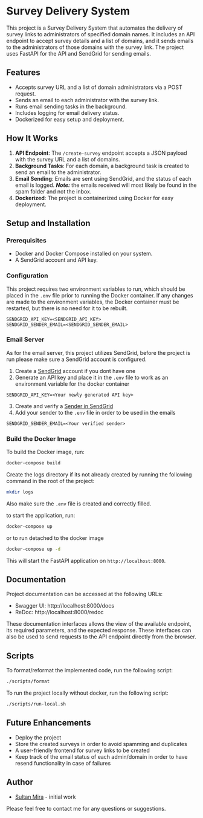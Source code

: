 # Survey Delivery System

This project is a Survey Delivery System that automates the delivery of survey links to administrators of specified domain names. It includes an API endpoint to accept survey details and a list of domains, and it sends emails to the administrators of those domains with the survey link. The project uses FastAPI for the API and SendGrid for sending emails.

## Features

- Accepts survey URL and a list of domain administrators via a POST request.
- Sends an email to each administrator with the survey link.
- Runs email sending tasks in the background.
- Includes logging for email delivery status.
- Dockerized for easy setup and deployment.

## How It Works

1. **API Endpoint**: The `/create-survey` endpoint accepts a JSON payload with the survey URL and a list of domains. 
2. **Background Tasks**: For each domain, a background task is created to send an email to the administrator.
3. **Email Sending**: Emails are sent using SendGrid, and the status of each email is logged.
**_Note:_** the emails received will most likely be found in the spam folder and not the inbox.
4. **Dockerized**: The project is containerized using Docker for easy deployment.

## Setup and Installation

### Prerequisites

- Docker and Docker Compose installed on your system.
- A SendGrid account and API key.

### Configuration

This project requires two environment variables to run, which should be placed in the `.env` file prior to running the Docker container. If any changes are made to the environment variables, the Docker container must be restarted, but there is no need for it to be rebuilt.

```plaintext
SENDGRID_API_KEY=<SENDGRID_API_KEY>
SENDGRID_SENDER_EMAIL=<SENDGRID_SENDER_EMAIL>
```

### Email Server

As for the email server, this project utilizes SendGrid, before the project is run please make sure a SendGrid account is configured.

1. Create a [SendGrid](https://sendgrid.com/en-us) account if you dont have one
2. Generate an API key and place it in the `.env` file to work as an environment variable for the docker container
```plaintext
SENDGRID_API_KEY=<Your newly generated API key>
```
3. Create and verify a [Sender in SendGrid](https://www.twilio.com/docs/sendgrid/ui/sending-email/senders)
4. Add your sender to the `.env` file in order to be used in the emails
```plaintext
SENDGRID_SENDER_EMAIL=<Your verified sender>
```

### Build the Docker Image

To build the Docker image, run:

```bash
docker-compose build
```

Create the logs directory if its not already created by running the following command in the root of the project:
```bash
mkdir logs
```

Also make sure the `.env` file is created and correctly filled.

to start the application, run:
```bash
docker-compose up
```
or to run detached to the docker image
```bash
docker-compose up -d
```

This will start the FastAPI application on `http://localhost:8000`.

## Documentation
Project documentation can be accessed at the following URLs:

- Swagger UI: http://localhost:8000/docs
- ReDoc: http://localhost:8000/redoc

These documentation interfaces allows the view of the available endpoint, its required parameters, and the expected response. These interfaces can also be used to send requests to the API endpoint directly from the browser.

## Scripts
To format/reformat the implemented code, run the following script:
```bash
./scripts/format
```

To run the project locally without docker, run the following script:
```bash
./scripts/run-local.sh
```

## Future Enhancements

- Deploy the project
- Store the created surveys in order to avoid spamming and duplicates
- A user-friendly frontend for survey links to be created
- Keep track of the email status of each admin/domain in order to have resend functionality in case of failures

## Author

- [Sultan Mira](https://github.com/sfm2686) - initial work

Please feel free to contact me for any questions or suggestions.